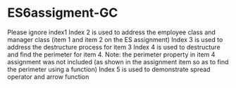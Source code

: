 # ES6assigment-GC
Please ignore index1
Index 2 is used to address the employee class and manager class (item 1 and item 2 on the ES assignment)
Index 3 is used to address the destructure process for item 3
Index 4 is used to destructure and find the perimeter for item 4. Note: the perimeter property in item 4 assignment was not included (as shown in the assignment item so as to find the perimeter using a function)
Index 5 is used to demonstrate spread operator and arrow function

